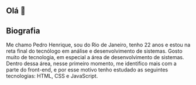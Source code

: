 ## Olá 👋

## Biografia

Me chamo Pedro Henrique, sou do Rio de Janeiro, tenho 22 anos e estou na reta final do tecnólogo em análise e desenvolvimento de sistemas. Gosto muito de tecnologia, em especial a área de desenvolvimento de sistemas. Dentro dessa área, nesse primeiro momento, me identifico mais com a parte do front-end, e por esse motivo tenho estudado as seguintes tecnologias: HTML, CSS e JavaScript.
